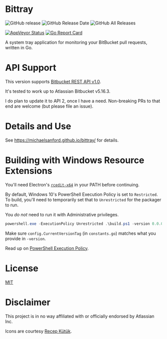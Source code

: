 # Bittray

![GitHub release](https://img.shields.io/github/release/michaelsanford/bittray.svg)
![GitHub Release Date](https://img.shields.io/github/release-date/michaelsanford/bittray.svg)
![GitHub All Releases](https://img.shields.io/github/downloads/michaelsanford/bittray/total.svg)

[![AppVeyor Status](https://ci.appveyor.com/api/projects/status/github/michaelsanford/bittray)](https://ci.appveyor.com/project/michaelsanford/bittray)
[![Go Report Card](https://goreportcard.com/badge/github.com/michaelsanford/bittray?branch=master)](https://goreportcard.com/report/github.com/michaelsanford/bittray)

A system tray application for monitoring your BitBucket pull requests, written in Go.

# API Support

This version supports [Bitbucket REST API v1.0](https://docs.atlassian.com/bitbucket-server/rest/4.10.1/bitbucket-rest.html).

It's tested to work up to Atlassian Bitbucket v5.16.3.

I do plan to update it to API 2, once I have a need. Non-breaking PRs to that end are welcome (but please file an issue).

# Details and Use

See https://michaelsanford.github.io/bittray/ for details.

# Building with Windows Resource Extensions

You'll need Electron's [`rcedit-x64`](https://github.com/electron/rcedit/releases) in your PATH before continuing.

By default, Windows 10's PowerShell Execution Policy is set to `Restricted`. To build, you'll need to temporarily set that to `Unrestricted` for the packager to run.

You _do not_ need to run it with Administrative privileges.

```powershell
powershell.exe -ExecutionPolicy Unrestricted .\build.ps1 -version 0.0.0
```

Make sure `config.CurrentVersionTag` (in `constants.go`) matches what you provide in `-version`.

Read up on [PowerShell Execution Policy](https://docs.microsoft.com/en-ca/powershell/module/microsoft.powershell.core/about/about_execution_policies).

# License

[MIT](https://github.com/michaelsanford/bittray/blob/master/LICENSE)

# Disclaimer

This project is in no way affiliated with or officially endorsed by Atlassian Inc.

Icons are courtesy [Recep Kütük](https://www.iconfinder.com/iconsets/bitsies).
